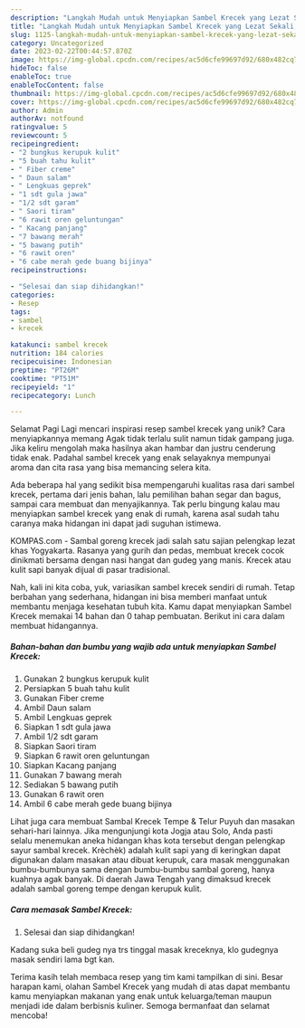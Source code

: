 ```yaml
---
description: "Langkah Mudah untuk Menyiapkan Sambel Krecek yang Lezat Sekali, Mantap"
title: "Langkah Mudah untuk Menyiapkan Sambel Krecek yang Lezat Sekali, Mantap"
slug: 1125-langkah-mudah-untuk-menyiapkan-sambel-krecek-yang-lezat-sekali-mantap
category: Uncategorized
date: 2023-02-22T00:44:57.870Z
image: https://img-global.cpcdn.com/recipes/ac5d6cfe99697d92/680x482cq70/sambel-krecek-foto-resep-utama.jpg
hideToc: false
enableToc: true
enableTocContent: false
thumbnail: https://img-global.cpcdn.com/recipes/ac5d6cfe99697d92/680x482cq70/sambel-krecek-foto-resep-utama.jpg
cover: https://img-global.cpcdn.com/recipes/ac5d6cfe99697d92/680x482cq70/sambel-krecek-foto-resep-utama.jpg
author: Admin
authorAv: notfound
ratingvalue: 5
reviewcount: 5
recipeingredient:
- "2 bungkus kerupuk kulit"
- "5 buah tahu kulit"
- " Fiber creme"
- " Daun salam"
- " Lengkuas geprek"
- "1 sdt gula jawa"
- "1/2 sdt garam"
- " Saori tiram"
- "6 rawit oren geluntungan"
- " Kacang panjang"
- "7 bawang merah"
- "5 bawang putih"
- "6 rawit oren"
- "6 cabe merah gede buang bijinya"
recipeinstructions:

- "Selesai dan siap dihidangkan!"
categories:
- Resep
tags:
- sambel
- krecek

katakunci: sambel krecek 
nutrition: 184 calories
recipecuisine: Indonesian
preptime: "PT26M"
cooktime: "PT51M"
recipeyield: "1"
recipecategory: Lunch

---
```



Selamat Pagi Lagi mencari inspirasi resep sambel krecek yang unik? Cara menyiapkannya memang Agak tidak terlalu sulit namun tidak gampang juga. Jika keliru mengolah maka hasilnya akan hambar dan justru cenderung tidak enak. Padahal sambel krecek yang enak selayaknya mempunyai aroma dan cita rasa yang bisa memancing selera kita.


Ada beberapa hal yang sedikit bisa mempengaruhi kualitas rasa dari sambel krecek, pertama dari jenis bahan, lalu pemilihan bahan segar dan bagus, sampai cara membuat dan menyajikannya. Tak perlu bingung kalau mau menyiapkan sambel krecek yang enak di rumah, karena asal sudah tahu caranya maka hidangan ini dapat jadi suguhan istimewa.

KOMPAS.com - Sambal goreng krecek jadi salah satu sajian pelengkap lezat khas Yogyakarta. Rasanya yang gurih dan pedas, membuat krecek cocok dinikmati bersama dengan nasi hangat dan gudeg yang manis. Krecek atau kulit sapi banyak dijual di pasar tradisional.


Nah, kali ini kita coba, yuk, variasikan sambel krecek sendiri di rumah. Tetap berbahan yang sederhana, hidangan ini bisa memberi manfaat untuk membantu menjaga kesehatan tubuh kita. Kamu dapat menyiapkan Sambel Krecek memakai 14 bahan dan 0 tahap pembuatan. Berikut ini cara dalam membuat hidangannya.

<!--inarticleads1-->

##### Bahan-bahan dan bumbu yang wajib ada untuk menyiapkan Sambel Krecek:

1. Gunakan 2 bungkus kerupuk kulit
1. Persiapkan 5 buah tahu kulit
1. Gunakan  Fiber creme
1. Ambil  Daun salam
1. Ambil  Lengkuas geprek
1. Siapkan 1 sdt gula jawa
1. Ambil 1/2 sdt garam
1. Siapkan  Saori tiram
1. Siapkan 6 rawit oren geluntungan
1. Siapkan  Kacang panjang
1. Gunakan 7 bawang merah
1. Sediakan 5 bawang putih
1. Gunakan 6 rawit oren
1. Ambil 6 cabe merah gede buang bijinya


Lihat juga cara membuat Sambal Krecek Tempe &amp; Telur Puyuh dan masakan sehari-hari lainnya. Jika mengunjungi kota Jogja atau Solo, Anda pasti selalu menemukan aneka hidangan khas kota tersebut dengan pelengkap sayur sambal krecek. Krèchèk) adalah kulit sapi yang di keringkan dapat digunakan dalam masakan atau dibuat kerupuk, cara masak menggunakan bumbu-bumbunya sama dengan bumbu-bumbu sambal goreng, hanya kuahnya agak banyak. Di daerah Jawa Tengah yang dimaksud krecek adalah sambal goreng tempe dengan kerupuk kulit. 

<!--inarticleads2-->

##### Cara memasak Sambel Krecek:


1. Selesai dan siap dihidangkan!

Kadang suka beli gudeg nya trs tinggal masak kreceknya, klo gudegnya masak sendiri lama bgt kan. 

Terima kasih telah membaca resep yang tim kami tampilkan di sini. Besar harapan kami, olahan Sambel Krecek yang mudah di atas dapat membantu kamu menyiapkan makanan yang enak untuk keluarga/teman maupun menjadi ide dalam berbisnis kuliner. Semoga bermanfaat dan selamat mencoba!
